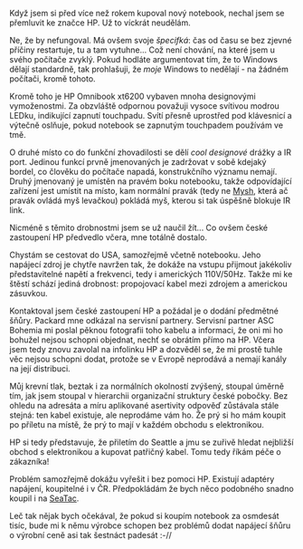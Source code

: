 <!-- dcterms:identifier = riderweblog#138 -->
<!-- dcterms:title = HP: Never more! -->
<!-- np9:categoryId = 1 -->
<!-- x4w:category = Koně -->
<!-- np9:authorId = 1 -->
<!-- np9:authorEmail = michal.valasek@altairis.cz -->
<!-- dcterms:creator = Michal Altair Valášek -->
<!-- dcterms:created = 2004-03-10T06:13:54+01:00 -->
<!-- dcterms:dateAccepted = 2004-03-10T06:13:54+01:00 -->

Když jsem si před více než rokem kupoval nový notebook, nechal jsem se přemluvit ke značce HP. Už to víckrát neudělám.

Ne, že by nefungoval. Má ovšem svoje *špecifká*: čas od času se bez zjevné příčiny restartuje, tu a tam vytuhne... Což není chování, na které jsem u svého počítače zvyklý. Pokud hodláte argumentovat tím, že to Windows dělají standardně, tak prohlašuji, že *moje* Windows to nedělají - na žádném počítači, kromě tohoto.

Kromě toho je HP Omnibook xt6200 vybaven mnoha designovými vymoženostmi. Za obzvláště odpornou považuji vysoce svítivou modrou LEDku, indikující zapnutí touchpadu. Svítí přesně uprostřed pod klávesnicí a výtečně oslňuje, pokud notebook se zapnutým touchpadem používám ve tmě. 

O druhé místo co do funkční zhovadilosti se dělí *cool designové* drážky a IR port. Jedinou funkcí prvně jmenovaných je zadržovat v sobě kdejaký bordel, co člověku do počítače napadá, konstrukčního významu nemají. Druhý jmenovaný je umístěn na pravém boku notebooku, takže odpovídající zařízení jest umístit na místo, kam normální pravák (tedy ne [Mysh](http://www.bestijka.cz/), která ač pravák ovládá myš levačkou) pokládá myš, kterou si tak úspěšně blokuje IR link.

Nicméně s těmito drobnostmi jsem se už naučil žít... Co ovšem české zastoupení HP předvedlo včera, mne totálně dostalo.

Chystám se cestovat do USA, samozřejmě včetně notebooku. Jeho napájecí zdroj je chytře navržen tak, že dokáže na vstupu přijmout jakékoliv představitelné napětí a frekvenci, tedy i amerických 110V/50Hz. Takže mi ke štěstí schází jediná drobnost: propojovací kabel mezi zdrojem a americkou zásuvkou.

Kontaktoval jsem české zastoupení HP a požádal je o dodání předmětné šňůry. Packard mne odkázal na servisní partnery. Servisní partner ASC Bohemia mi poslal pěknou fotografii toho kabelu a informaci, že oni mi ho bohužel nejsou schopni objednat, nechť se obrátím přímo na HP. Včera jsem tedy znovu zavolal na infolinku HP a dozvěděl se, že mi prostě tuhle věc nejsou schopni dodat, protože se v Evropě neprodává a nemají kanály na její distribuci. 

Můj krevní tlak, beztak i za normálních okolností zvýšený, stoupal úměrně tím, jak jsem stoupal v hierarchii organizační struktury české pobočky. Bez ohledu na adresáta a míru aplikované asertivity odpověď zůstávala stále stejná: ten kabel existuje, ale neprodáme vám ho. Že prý si ho mám koupit po příletu na místě, že prý to mají v každém obchodu s elektronikou.

HP si tedy představuje, že přiletím do Seattle a jmu se zuřivě hledat nejbližší obchod s elektronikou a kupovat patřičný kabel. Tomu tedy říkám péče o zákazníka!

Problém samozřejmě dokážu vyřešit i bez pomoci HP. Existují adaptéry napájení, koupitelné i v ČR. Předpokládám že bych něco podobného snadno koupil i na [SeaTac](http://www.seatac.wa.gov/).

Leč tak nějak bych očekával, že pokud si koupím notebook za osmdesát tisíc, bude mi k němu výrobce schopen bez problémů dodat napájecí šňůru o výrobní ceně asi tak šestnáct padesát :-//